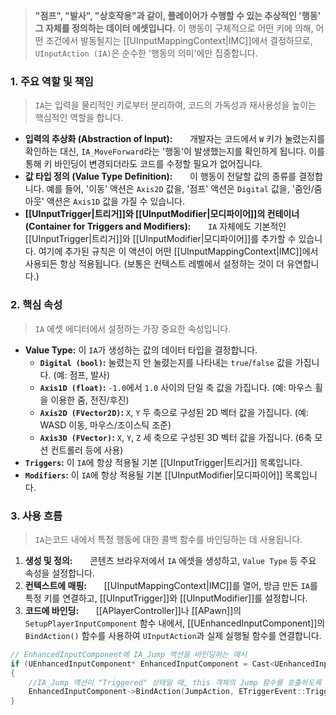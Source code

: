 > **"점프", "발사", "상호작용"과 같이, 플레이어가 수행할 수 있는 추상적인 '행동' 그 자체를 정의하는 데이터 에셋입니다.** 이 행동이 구체적으로 어떤 키에 의해, 어떤 조건에서 발동될지는 [[UInputMappingContext|IMC]]에서 결정하므로, `UInputAction (IA)`은 순수한 '행동의 의미'에만 집중합니다.

### **1. 주요 역할 및 책임**
> `IA`는 입력을 물리적인 키로부터 분리하여, 코드의 가독성과 재사용성을 높이는 핵심적인 역할을 합니다.

* **입력의 추상화 (Abstraction of Input):**
      개발자는 코드에서 `W` 키가 눌렸는지를 확인하는 대신, `IA_MoveForward`라는 '행동'이 발생했는지를 확인하게 됩니다. 이를 통해 키 바인딩이 변경되더라도 코드를 수정할 필요가 없어집니다.
* **값 타입 정의 (Value Type Definition):**
      이 행동이 전달할 값의 종류를 결정합니다. 예를 들어, '이동' 액션은 `Axis2D` 값을, '점프' 액션은 `Digital` 값을, '줌인/줌아웃' 액션은 `Axis1D` 값을 가질 수 있습니다.
* **[[UInputTrigger|트리거]]와 [[UInputModifier|모디파이어]]의 컨테이너 (Container for Triggers and Modifiers):**
      `IA` 자체에도 기본적인 [[UInputTrigger|트리거]]와 [[UInputModifier|모디파이어]]를 추가할 수 있습니다. 여기에 추가된 규칙은 이 액션이 어떤 [[UInputMappingContext|IMC]]에서 사용되든 항상 적용됩니다. (보통은 컨텍스트 레벨에서 설정하는 것이 더 유연합니다.)
	  
### **2. 핵심 속성**
> `IA` 에셋 에디터에서 설정하는 가장 중요한 속성입니다.

* **Value Type:** 이 `IA`가 생성하는 값의 데이터 타입을 결정합니다.
    * **`Digital (bool)`:** 눌렸는지 안 눌렸는지를 나타내는 `true`/`false` 값을 가집니다. (예: 점프, 발사)
    * **`Axis1D (float)`:** `-1.0`에서 `1.0` 사이의 단일 축 값을 가집니다. (예: 마우스 휠을 이용한 줌, 전진/후진)
    * **`Axis2D (FVector2D)`:** `X`, `Y` 두 축으로 구성된 2D 벡터 값을 가집니다. (예: WASD 이동, 마우스/조이스틱 조준)
    * **`Axis3D (FVector)`:** `X`, `Y`, `Z` 세 축으로 구성된 3D 벡터 값을 가집니다. (6축 모션 컨트롤러 등에 사용)
* **`Triggers`:** 이 `IA`에 항상 적용될 기본 [[UInputTrigger|트리거]] 목록입니다.
* **`Modifiers`:** 이 `IA`에 항상 적용될 기본 [[UInputModifier|모디파이어]] 목록입니다.

### **3. 사용 흐름**
> `IA`는코드 내에서 특정 행동에 대한 콜백 함수를 바인딩하는 데 사용됩니다.
1. **생성 및 정의:**
      콘텐츠 브라우저에서 `IA` 에셋을 생성하고, `Value Type` 등 주요 속성을 설정합니다.
2. **컨텍스트에 매핑:**
      [[UInputMappingContext|IMC]]를 열어, 방금 만든 `IA`를 특정 키를 연결하고, [[UInputTrigger]]와 [[UInputModifier]]를 설정합니다.
3. **코드에 바인딩:**
      [[APlayerController]]나 [[APawn]]의 `SetupPlayerInputComponent` 함수 내에서, [[UEnhancedInputComponent]]의 `BindAction()` 함수를 사용하여 `UInputAction`과 실제 실행될 함수를 연결합니다.
```cpp
// EnhancedInputComponent에 IA_Jump 액션을 바인딩하는 예시
if (UEnhancedInputComponent* EnhancedInputComponent = Cast<UEnhancedInputComponent>(PlayerInputComponent))
{
	//IA_Jump 액션이 "Triggered" 상태일 때, this 객체의 Jump 함수를 호출하도록 바인딩합니다.
	EnhancedInputComponent->BindAction(JumpAction, ETriggerEvent::Triggered, this, &ACharacter::Jump);
}
```